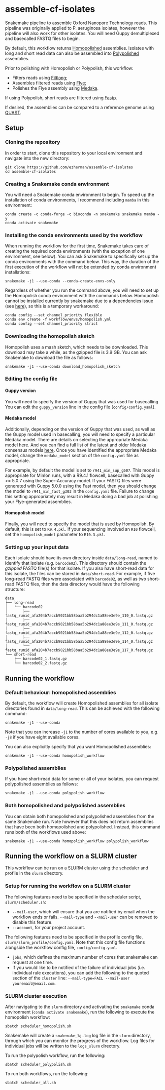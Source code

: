 # assemble-cf-isolates
Snakemake pipeline to assemble Oxford Nanopore Technology reads. 
This pipeline was originally applied to P. aeruginosa isolates, 
however the pipeline will also work for other isolates. 
You will need Guppy demultiplexed and basecalled FASTQ files to begin. 

By default, this workflow returns [Homopolished](https://github.com/ythuang0522/homopolish) assemblies. 
Isolates with long and short read data can also be assembled into 
[Polypolished](https://github.com/rrwick/Polypolish) assemblies. 

Prior to polishing with Homopolish or Polypolish, this workflow:
- Filters reads using [Filtlong](https://github.com/rrwick/Filtlong);
- Assembles filtered reads using [Flye](https://github.com/fenderglass/Flye);
- Polishes the Flye assembly using [Medaka](https://github.com/nanoporetech/medaka). 

If using Polypolish, 
short reads are filtered using [Fastp](https://github.com/OpenGene/fastp). 

If desired, the assemblies can be compared to a reference genome using 
[QUAST](https://quast.sourceforge.net/). 

## Setup

### Cloning the repository
In order to start, clone this repository to your local environment 
and navigate into the new directory:

```
git clone https://github.com/ezherman/assemble-cf-isolates
cd assemble-cf-isolates
```

### Creating a Snakemake conda environment
You will need a Snakemake conda environment to begin. To speed up the installation of conda environments,
I recommend including `mamba` in this environment:

```
conda create -c conda-forge -c bioconda -n snakemake snakemake mamba -y
conda activate snakemake
```

### Installing the conda environments used by the workflow
When running the workflow for the first time, Snakemake takes care of
creating the required conda environments (with the exception of one environment, see below). 
You can ask Snakemake
to specifically set up the conda environments with the command below.
This way, the duration of the first execution of the workflow will not
be extended by conda environment installations:

```
snakemake -j1 --use-conda --conda-create-envs-only
```

Regardless of whether you run the command above, you will need to set
up the Homopolish conda environment with the commands below. Homopolish
cannot be installed currently by snakemake due to a dependencies issue
(see [here](https://github.com/ythuang0522/homopolish/issues/57)), 
so this is a temporary workaround:

```
conda config --set channel_priority flexible
conda env create -f workflow/envs/homopolish.yml
conda config --set channel_priority strict
```


### Downloading the homopolish sketch
Homopolish uses a mash sketch, which needs to be downloaded.
This download may take a while, as the gzipped file is 3.9 GB. 
You can ask Snakemake to download the file as follows:

```
snakemake -j1 --use-conda download_homopolish_sketch
```

### Editing the config file

#### Guppy version
You will need to specify the version of Guppy that was used for basecalling.
You can edit the `guppy_version` line in the config file (`config/config.yaml`).

#### Medaka model
Additionally, depending on the version of Guppy that was used, 
as well as the Guppy model used in basecalling, you will need to specify
a particular Medaka model. There are details on selecting the appropriate Medaka
model [here](https://github.com/nanoporetech/medaka#models). And you can
find a full list of the latest and older Medaka consensus models 
[here](https://github.com/nanoporetech/medaka/blob/master/medaka/options.py).
Once you have identified the appropriate Medaka model,
change the `medaka_model` section of the `config.yaml` file as appropriate.

For example, by default the model is set to `r941_min_sup_g507`. This model
is appropriate for MinIon runs, with a R9.4.1 flowcell, basecalled with 
Guppy >= 5.0.7 using the Super-Accuracy model. If your FASTQ files
were generated with Guppy 5.0.0 using the Fast model, then 
you should change the model to `r941_min_fast_g303` in the `config.yaml` file.
Failure to change this setting appropriately may result in Medaka doing
a bad job at polishing your Flye-generated assemblies. 

#### Homopolish model
Finally, you will need to specify the model that is used by Homopolish. 
By default, this is set to `R9.4.pkl`. If your sequencing involved an
`R10` flowcell, set the `homopolish_model` parameter to `R10.3.pkl`. 

### Setting up your input data
Each isolate should have its own directory inside `data/long-read`, named
to identify that isolate (e.g. `barcode02`). This
directory should contain the *gzipped* FASTQ file(s) for that isolate.
If you also have short-read data for this isolate, the files can be
stored in `data/short-read`. For example, if five long-read FASTQ files
were associated with `barcode02`, as well as two short-read FASTQ files,
then the data directory would have the following structure:

```
data
├── long-read
│   └── barcode02
│       ├── fastq_runid_afa204b7accb9021bb58baa5b294dc1a88ee3e9e_110_0.fastq.gz
│       ├── fastq_runid_afa204b7accb9021bb58baa5b294dc1a88ee3e9e_111_0.fastq.gz
│       ├── fastq_runid_afa204b7accb9021bb58baa5b294dc1a88ee3e9e_112_0.fastq.gz
│       ├── fastq_runid_afa204b7accb9021bb58baa5b294dc1a88ee3e9e_114_0.fastq.gz
│       └── fastq_runid_afa204b7accb9021bb58baa5b294dc1a88ee3e9e_117_0.fastq.gz
└── short-read
    ├── barcode02_1.fastq.gz
    └── barcode02_2.fastq.gz
```

## Running the workflow

### Default behaviour: homopolished assemblies
By default, the workflow will create Homopolished assemblies for
all isolate directories found in `data/long-read`. This can be 
achieved with the following command:

```
snakemake -j1 --use-conda
```

Note that you can increase `-j1` to the number of cores available to you,
e.g. `-j8` if you have eight available cores.

You can also explicitly specify that you want Homopolished assemblies:

```
snakemake -j1 --use-conda homopolish_workflow
```

### Polypolished assemblies
If you have short-read data for some or all of your isolates,
you can request polypolished assemblies as follows:

```
snakemake -j1 --use-conda polypolish_workflow
```

### Both homopolished and polypolished assemblies
You can obtain both homopolished and polypolished assemblies
from the same Snakemake run. Note however that this does not
return assemblies that have been both homopolished and polypolished.
Instead, this command runs both of the workflows used above:

```
snakemake -j1 --use-conda homopolish_workflow polypolish_workflow
```

## Running the workflow on a SLURM cluster
This workflow can be run on a SLURM cluster using the scheduler
and profile in the `slurm` directory. 

### Setup for running the workflow on a SLURM cluster
The following features need to be specified in the scheduler
script, `slurm/scheduler.sh`:

- `--mail-user`, which will ensure that you are notified by email
when the workflow ends or fails. `--mail-type` and `--mail-user`
can be removed to disable this feature.
- `--account`, for your project account.

The following features need to be specified in the profile config
file, `slurm/slurm_profile/config.yaml`. Note that this config file
functions alongside the workflow config file, `config/config.yaml`.

- `jobs`, which defines the maximum number of cores that snakemake
can request at one time. 
- If you would like to be notified of the failure of individual
jobs (i.e. individual rule executions), you can add the following
to the quoted section of the `cluster` line: 
`--mail-type=FAIL --mail-user youremail@email.com`. 

### SLURM cluster execution
After navigating to the `slurm` directory and activating the
`snakemake` conda environment (`conda activate snakemake`), 
run the following to execute the homopolish workflow:

```
sbatch scheduler_homopolish.sh
```

Snakemake will create a `snakemake_%j.log` log file in the `slurm` 
directory, through which you can monitor the progress of the workflow.
Log files for individual jobs will be written to the `logs_slurm` directory. 

To run the polypolish workflow, run the following:

```
sbatch scheduler_polypolish.sh
```

To run both workflows, run the following:

```
sbatch scheduler_all.sh
```
